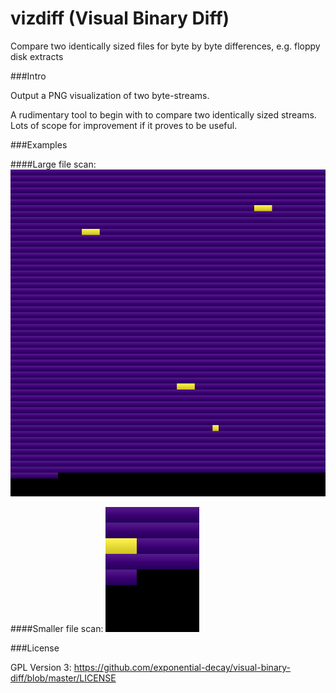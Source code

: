 # vizdiff (Visual Binary Diff)

Compare two identically sized files for byte by byte differences, e.g. floppy disk extracts

###Intro

Output a PNG visualization of two byte-streams. 

A rudimentary tool to begin with to compare two identically sized streams. Lots
of scope for improvement if it proves to be useful. 

###Examples

####Large file scan:
![image](src/images/ex1.png)

####Smaller file scan:
![image](src/images/ex2.png)

###License

GPL Version 3: https://github.com/exponential-decay/visual-binary-diff/blob/master/LICENSE
